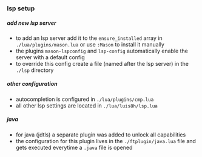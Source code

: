 ### lsp setup

##### add new lsp server
- to add an lsp server add it to the `ensure_installed` array in `./lua/plugins/mason.lua` or use `:Mason` to install it manually
- the plugins `mason-lspconfig` and `lsp-config` automatically enable the server with a default config
- to override this config create a file (named after the lsp server) in the `./lsp` directory

##### other configuration
- autocompletion is configured in `./lua/plugins/cmp.lua`
- all other lsp settings are located in `./lua/luis8h/lsp.lua`

##### java
- for java (jdtls) a separate plugin was added to unlock all capabilities
- the configuration for this plugin lives in the `./ftplugin/java.lua` file and gets executed everytime a `.java` file is opened
